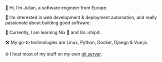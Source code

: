 👋 Hi, I’m Julian, a software engineer from Europe.

👀 I’m interested in web development & deployment automation, and really passionate about building good software.

🌱 Currently, I am learning Nix 🐧 and Go :shipit:.

🛠️ My go-to technologies are Linux, Python, Docker, Django & Vue.js.

🌐 I host most of my stuff on my own [git server](https://git.lobbes.dev/ulinja).
